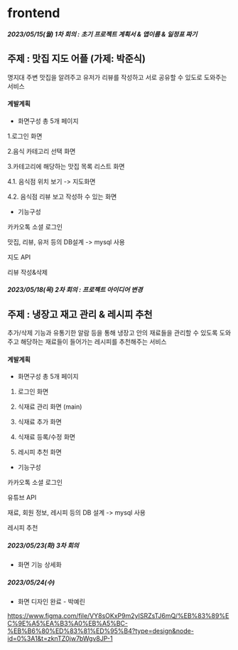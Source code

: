 # frontend


##### 2023/05/15(월) 1차 회의 : 초기 프로젝트 계획서 & 앱이름 & 일정표 짜기

## 주제 : 맛집 지도 어플 (가제: 박준식)
명지대 주변 맛집을 알려주고 유저가 리뷰를 작성하고 서로 공유할 수 있도로 도와주는 서비스

#### 계발계획
- 화면구성 총 5개 페이지

1.로그인 화면

2.음식 카테고리 선택 화면

3.카테고리에 해당하는 맛집 목록 리스트 화면 

4.1. 음식점 위치 보기 -> 지도화면 

4.2. 음식점 리뷰 보고 작성하 수 있는 화면



- 기능구성

카카오톡 소셜 로그인

맛집, 리뷰, 유저 등의 DB설계 -> mysql 사용

지도 API

리뷰 작성&삭제




##### 2023/05/18(목) 2차 회의 : 프로젝트 아이디어 변경

## 주제 : 냉장고 재고 관리 & 레시피 추천
추가/삭제 기능과 유통기한 알람 등을 통해 냉장고 안의 재료들을 관리할 수 있도록 도와주고 해당하는 재료들이 들어가는 레시피를 추천해주는 서비스

#### 계발계획
- 화면구성 총 5개 페이지

1. 로그인 화면

2. 식재료 관리 화면 (main)
  
3. 식재료 추가 화면

4. 식재료 등록/수정 화면

5. 레시피 추천 화면
    

- 기능구성

카카오톡 소셜 로그인

유튜브 API

재료, 회원 정보, 레시피 등의 DB 설계 -> mysql 사용

레시피 추천



##### 2023/05/23(화) 3차 회의 


- 화면 기능 상세화 



##### 2023/05/24(수) 


- 화면 디자인 완료 - 박예린

https://www.figma.com/file/VY8sOKxP9m2yISRZsTJ6mQ/%EB%83%89%EC%9E%A5%EA%B3%A0%EB%A5%BC-%EB%B6%80%ED%83%81%ED%95%B4?type=design&node-id=0%3A1&t=zknTZ0jw7bWgv8JP-1

